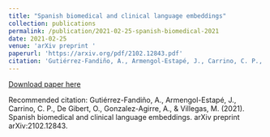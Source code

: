 ```yaml
---
title: "Spanish biomedical and clinical language embeddings"
collection: publications
permalink: /publication/2021-02-25-spanish-biomedical-2021
date: 2021-02-25
venue: 'arXiv preprint '
paperurl: 'https://arxiv.org/pdf/2102.12843.pdf'
citation: 'Gutiérrez-Fandiño, A., Armengol-Estapé, J., Carrino, C. P., De Gibert, O., Gonzalez-Agirre, A., &amp; Villegas, M. (2021). Spanish biomedical and clinical language embeddings. arXiv preprint arXiv:2102.12843.'
---
```


<a href='https://arxiv.org/pdf/2102.12843.pdf'>Download paper here</a>

Recommended citation: Gutiérrez-Fandiño, A., Armengol-Estapé, J., Carrino, C. P., De Gibert, O., Gonzalez-Agirre, A., & Villegas, M. (2021). Spanish biomedical and clinical language embeddings. arXiv preprint arXiv:2102.12843.